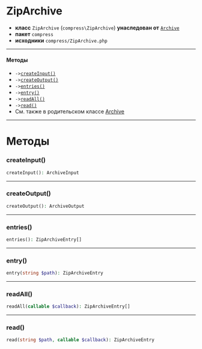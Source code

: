 # ZipArchive

- **класс** `ZipArchive` (`compress\ZipArchive`) **унаследован от** [`Archive`](https://github.com/jphp-compiler/jphp/blob/master/exts/jphp-compress-ext/api-docs/classes/compress/Archive.ru.md)
- **пакет** `compress`
- **исходники** `compress/ZipArchive.php`

---

#### Методы

- `->`[`createInput()`](#method-createinput)
- `->`[`createOutput()`](#method-createoutput)
- `->`[`entries()`](#method-entries)
- `->`[`entry()`](#method-entry)
- `->`[`readAll()`](#method-readall)
- `->`[`read()`](#method-read)
- См. также в родительском классе [Archive](https://github.com/jphp-compiler/jphp/blob/master/exts/jphp-compress-ext/api-docs/classes/compress/Archive.ru.md)

---
# Методы

<a name="method-createinput"></a>

### createInput()
```php
createInput(): ArchiveInput
```

---

<a name="method-createoutput"></a>

### createOutput()
```php
createOutput(): ArchiveOutput
```

---

<a name="method-entries"></a>

### entries()
```php
entries(): ZipArchiveEntry[]
```

---

<a name="method-entry"></a>

### entry()
```php
entry(string $path): ZipArchiveEntry
```

---

<a name="method-readall"></a>

### readAll()
```php
readAll(callable $callback): ZipArchiveEntry[]
```

---

<a name="method-read"></a>

### read()
```php
read(string $path, callable $callback): ZipArchiveEntry
```